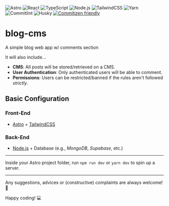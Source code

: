 ![Astro](https://img.shields.io/badge/Astro-BC52EE.svg?style=for-the-badge&logo=Astro&logoColor=white)
![React](https://img.shields.io/badge/react-%2320232a.svg?style=for-the-badge&logo=react&logoColor=%2361DAFB)
![TypeScript](https://img.shields.io/badge/TypeScript-3178C6.svg?style=for-the-badge&logo=TypeScript&logoColor=white)
![Node.js](https://img.shields.io/badge/Node.js-5FA04E.svg?style=for-the-badge&logo=nodedotjs&logoColor=white)
![TailwindCSS](https://img.shields.io/badge/Tailwind%20CSS-06B6D4.svg?style=for-the-badge&logo=Tailwind-CSS&logoColor=white)
![Yarn](https://img.shields.io/badge/yarn-%232C8EBB.svg?style=for-the-badge&logo=yarn&logoColor=white)
![Commitlint](https://img.shields.io/badge/commitlint-000000.svg?style=for-the-badge&logo=commitlint&logoColor=white)
![Husky](https://img.shields.io/badge/%F0%9F%90%B6%20Husky%20-%20%238888?logoColor=black)
[![Commitizen friendly](https://img.shields.io/badge/Commitizen-friendly-brightgreen.svg)](http://commitizen.github.io/cz-cli/)


# blog-cms
A simple blog web app w/ comments section

It will also include...

- __CMS__: All posts will be stored/retrieved on a CMS.
- __User Authentication__: Only authenticated users will be able to comment.
- __Permissions__: Users can be restricted/banned if the rules aren't followed _strictly_.

## Basic Configuration

### Front-End
- [Astro](https://astro.build) + [TailwindCSS](https://tailwindcss.com)


### Back-End

- [Node.js](https://nodejs.org) + Database (e.g., _MongoDB_, _Supabase_, etc.)

---

Inside your Astro project folder, run `npm run dev` or `yarn dev` to spin up a server.

---

Any suggestions, advices or (constructive) complaints are always welcome! 🙂

Happy coding! 💻
